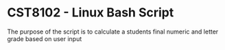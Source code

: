# CST8102 - Linux Bash Script  
The purpose of the script is to calculate a students final numeric and letter grade based on user input  
